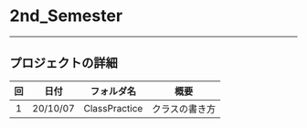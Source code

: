 
# 2nd_Semester
---
## プロジェクトの詳細
|回|日付|フォルダ名|概要|
|:---:|:---:|:---:|:---:|
|1|20/10/07|ClassPractice|クラスの書き方|